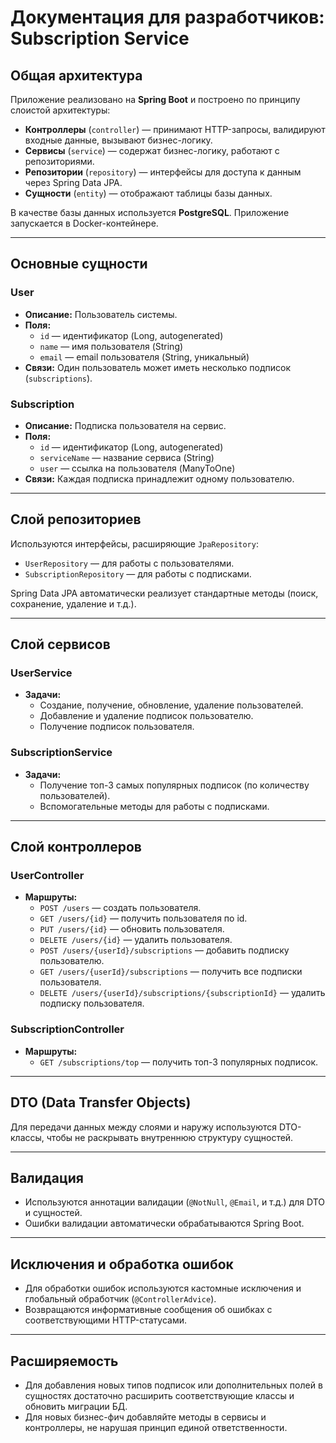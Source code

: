 # Документация для разработчиков: Subscription Service

## Общая архитектура

Приложение реализовано на **Spring Boot** и построено по принципу слоистой архитектуры:

- **Контроллеры** (`controller`) — принимают HTTP-запросы, валидируют входные данные, вызывают бизнес-логику.
- **Сервисы** (`service`) — содержат бизнес-логику, работают с репозиториями.
- **Репозитории** (`repository`) — интерфейсы для доступа к данным через Spring Data JPA.
- **Сущности** (`entity`) — отображают таблицы базы данных.

В качестве базы данных используется **PostgreSQL**. Приложение запускается в Docker-контейнере.

---

## Основные сущности

### User

- **Описание:** Пользователь системы.
- **Поля:**
    - `id` — идентификатор (Long, autogenerated)
    - `name` — имя пользователя (String)
    - `email` — email пользователя (String, уникальный)
- **Связи:** Один пользователь может иметь несколько подписок (`subscriptions`).

### Subscription

- **Описание:** Подписка пользователя на сервис.
- **Поля:**
    - `id` — идентификатор (Long, autogenerated)
    - `serviceName` — название сервиса (String)
    - `user` — ссылка на пользователя (ManyToOne)
- **Связи:** Каждая подписка принадлежит одному пользователю.

---

## Слой репозиториев

Используются интерфейсы, расширяющие `JpaRepository`:

- `UserRepository` — для работы с пользователями.
- `SubscriptionRepository` — для работы с подписками.

Spring Data JPA автоматически реализует стандартные методы (поиск, сохранение, удаление и т.д.).

---

## Слой сервисов

### UserService

- **Задачи:**
    - Создание, получение, обновление, удаление пользователей.
    - Добавление и удаление подписок пользователю.
    - Получение подписок пользователя.

### SubscriptionService

- **Задачи:**
    - Получение топ-3 самых популярных подписок (по количеству пользователей).
    - Вспомогательные методы для работы с подписками.

---

## Слой контроллеров

### UserController

- **Маршруты:**
    - `POST /users` — создать пользователя.
    - `GET /users/{id}` — получить пользователя по id.
    - `PUT /users/{id}` — обновить пользователя.
    - `DELETE /users/{id}` — удалить пользователя.
    - `POST /users/{userId}/subscriptions` — добавить подписку пользователю.
    - `GET /users/{userId}/subscriptions` — получить все подписки пользователя.
    - `DELETE /users/{userId}/subscriptions/{subscriptionId}` — удалить подписку пользователя.

### SubscriptionController

- **Маршруты:**
    - `GET /subscriptions/top` — получить топ-3 популярных подписок.

---

## DTO (Data Transfer Objects)

Для передачи данных между слоями и наружу используются DTO-классы, чтобы не раскрывать внутреннюю структуру сущностей.

---

## Валидация

- Используются аннотации валидации (`@NotNull`, `@Email`, и т.д.) для DTO и сущностей.
- Ошибки валидации автоматически обрабатываются Spring Boot.

---

## Исключения и обработка ошибок

- Для обработки ошибок используются кастомные исключения и глобальный обработчик (`@ControllerAdvice`).
- Возвращаются информативные сообщения об ошибках с соответствующими HTTP-статусами.

---

## Расширяемость

- Для добавления новых типов подписок или дополнительных полей в сущностях достаточно расширить соответствующие классы и обновить миграции БД.
- Для новых бизнес-фич добавляйте методы в сервисы и контроллеры, не нарушая принцип единой ответственности.
